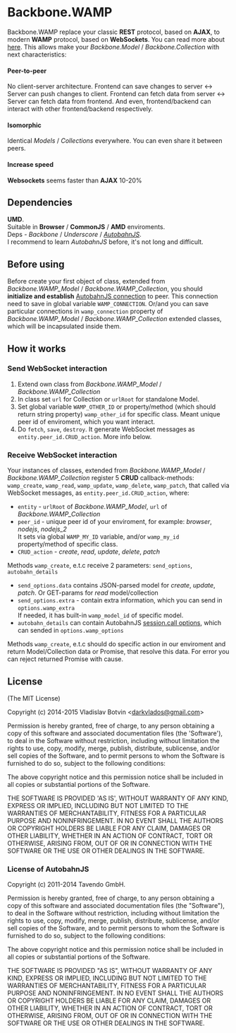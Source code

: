 # Backbone.WAMP

Backbone.WAMP replace your classic **REST** protocol, based on **AJAX**, to modern **WAMP** protocol, based on **WebSockets**.
You can read more about [here](http://wamp.ws). This allows make your *Backbone.Model* / *Backbone.Collection* with next characteristics:

#### Peer-to-peer

No client-server architecture.
Frontend can save changes to server <-> Server can push changes to client.
Frontend can fetch data from server <-> Server can fetch data from frontend.
And even, frontend/backend can interact with other frontend/backend respectively.

#### Isomorphic

Identical *Models* / *Collections* everywhere. You can even share it between peers.

#### Increase speed

**Websockets** seems faster than **AJAX** 10-20%

## Dependencies

**UMD**. <br>
Suitable in **Browser** / **CommonJS** / **AMD** enviroments. <br>
Deps - *Backbone* / *Underscore* / *[AutobahnJS](http://autobahn.ws/js/index.html)*. <br>
I recommend to learn *AutobahnJS* before, it's not long and difficult.

## Before using

Before create your first object of class, extended from *Backbone.WAMP_Model* / *Backbone.WAMP_Collection*,
you should **initialize and establish** [AutobahnJS connection](http://autobahn.ws/js/reference.html#connections) to peer.
This connection need to save in global variable `WAMP_CONNECTION`. Or/and you can save particular connections in
`wamp_connection` property of *Backbone.WAMP_Model* / *Backbone.WAMP_Collection* extended classes,
which will be incapsulated inside them. 

## How it works

### Send WebSocket interaction

1. Extend own class from *Backbone.WAMP_Model* / *Backbone.WAMP_Collection*
2. In class set `url` for Collection or `urlRoot` for standalone Model.
3. Set global variable `WAMP_OTHER_ID` or property/method (which should return string property)
`wamp_other_id` for specific class. Meant unique peer id of enviroment, which you want interact.
4. Do `fetch`, `save`, `destroy`. It generate WebSocket messages as `entity.peer_id.CRUD_action`. More info below.

### Receive WebSocket interaction

Your instances of classes, extended from *Backbone.WAMP_Model* / *Backbone.WAMP_Collection* register 5 **CRUD** callback-methods:
`wamp_create`, `wamp_read`, `wamp_update`, `wamp_delete`, `wamp_patch`,
that called via WebSocket messages, as `entity.peer_id.CRUD_action`, where:

* `entity` - `urlRoot` of *Backbone.WAMP_Model*, `url` of *Backbone.WAMP_Collection* <br>
* `peer_id` - unique peer id of your enviroment, for example: *browser*, *nodejs*, *nodejs_2*<br>
It sets via global `WAMP_MY_ID` variable,
and/or `wamp_my_id` property/method of specific class.
* `CRUD_action` - *create*, *read*, *update*, *delete*, *patch*

Methods `wamp_create`, e.t.c receive 2 parameters: `send_options`, `autobahn_details`<br>

* `send_options.data` contains JSON-parsed model for *create*, *update*, *patch*.
Or GET-params for *read* model/collection
* `send_options.extra` - contain extra information, which you can send in `options.wamp_extra`<br>
If needed, it has built-in `wamp_model_id` of specific model.
* `autobahn_details` can contain AutobahnJS [session.call options](http://autobahn.ws/js/reference.html#call),
which can sended in `options.wamp_options`

Methods `wamp_create`, e.t.c should do specific action in our enviroment and return Model/Collection data or Promise,
that resolve this data. For error you can reject returned Promise with cause.

## License

(The MIT License)

Copyright (c) 2014-2015 Vladislav Botvin &lt;darkvlados@gmail.com&gt;

Permission is hereby granted, free of charge, to any person obtaining
a copy of this software and associated documentation files (the
'Software'), to deal in the Software without restriction, including
without limitation the rights to use, copy, modify, merge, publish,
distribute, sublicense, and/or sell copies of the Software, and to
permit persons to whom the Software is furnished to do so, subject to
the following conditions:

The above copyright notice and this permission notice shall be
included in all copies or substantial portions of the Software.

THE SOFTWARE IS PROVIDED 'AS IS', WITHOUT WARRANTY OF ANY KIND,
EXPRESS OR IMPLIED, INCLUDING BUT NOT LIMITED TO THE WARRANTIES OF
MERCHANTABILITY, FITNESS FOR A PARTICULAR PURPOSE AND NONINFRINGEMENT.
IN NO EVENT SHALL THE AUTHORS OR COPYRIGHT HOLDERS BE LIABLE FOR ANY
CLAIM, DAMAGES OR OTHER LIABILITY, WHETHER IN AN ACTION OF CONTRACT,
TORT OR OTHERWISE, ARISING FROM, OUT OF OR IN CONNECTION WITH THE
SOFTWARE OR THE USE OR OTHER DEALINGS IN THE SOFTWARE.


### License of AutobahnJS

Copyright (c) 2011-2014 Tavendo GmbH.

Permission is hereby granted, free of charge, to any person obtaining a copy of
this software and associated documentation files (the "Software"), to deal in
the Software without restriction, including without limitation the rights to
use, copy, modify, merge, publish, distribute, sublicense, and/or sell copies of
the Software, and to permit persons to whom the Software is furnished to do so,
subject to the following conditions:

The above copyright notice and this permission notice shall be included in all
copies or substantial portions of the Software.

THE SOFTWARE IS PROVIDED "AS IS", WITHOUT WARRANTY OF ANY KIND, EXPRESS OR
IMPLIED, INCLUDING BUT NOT LIMITED TO THE WARRANTIES OF MERCHANTABILITY, FITNESS
FOR A PARTICULAR PURPOSE AND NONINFRINGEMENT. IN NO EVENT SHALL THE AUTHORS OR
COPYRIGHT HOLDERS BE LIABLE FOR ANY CLAIM, DAMAGES OR OTHER LIABILITY, WHETHER
IN AN ACTION OF CONTRACT, TORT OR OTHERWISE, ARISING FROM, OUT OF OR IN
CONNECTION WITH THE SOFTWARE OR THE USE OR OTHER DEALINGS IN THE SOFTWARE.